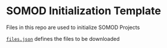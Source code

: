 # SOMOD Initialization Template

Files in this repo are used to initialize SOMOD Projects

[`files.json`](/files.json) defines the files to be downloaded
